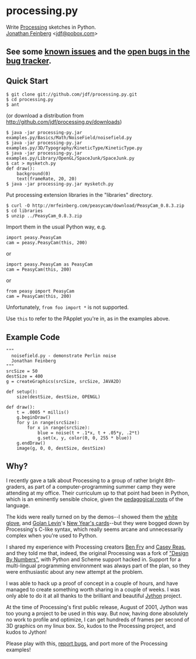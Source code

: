 # processing.py #

Write [Processing](http://processing.org) sketches in Python.      
[Jonathan Feinberg](http://mrfeinberg.com) &lt;[jdf@pobox.com](mailto:jdf@pobox.com)&gt;

## See some [known issues](http://wiki.github.com/jdf/processing.py/) and the [open bugs in the bug tracker](http://github.com/jdf/processing.py/issues).

## Quick Start ##

    $ git clone git://github.com/jdf/processing.py.git
    $ cd processing.py
    $ ant
    
(or download a distribution from http://github.com/jdf/processing.py/downloads)
    
    $ java -jar processing-py.jar examples.py/Basics/Math/NoiseField/noisefield.py
    $ java -jar processing-py.jar examples.py/3D/Typography/KineticType/KineticType.py
    $ java -jar processing-py.jar examples.py/Library/OpenGL/SpaceJunk/SpaceJunk.py
    $ cat > mysketch.py
    def draw():
        background(0)
        text(frameRate, 20, 20)
    $ java -jar processing-py.jar mysketch.py

Put processing extension libraries in the "libraries" directory.

    $ curl -O http://mrfeinberg.com/peasycam/download/PeasyCam_0.8.3.zip
    $ cd libraries
    $ unzip ../PeasyCam_0.8.3.zip

Import them in the usual Python way, e.g.

    import peasy.PeasyCam
    cam = peasy.PeasyCam(this, 200)

or

    import peasy.PeasyCam as PeasyCam
    cam = PeasyCam(this, 200)
    
or

    from peasy import PeasyCam
    cam = PeasyCam(this, 200)

Unfortunately, `from foo import *` is not supported.

Use `this` to refer to the PApplet you're in, as in the examples above.

## Example Code ##

	"""
	  noisefield.py - demonstrate Perlin noise
	  Jonathan Feinberg
	""" 
	srcSize = 50
	destSize = 400
	g = createGraphics(srcSize, srcSize, JAVA2D)
	
	def setup():
	    size(destSize, destSize, OPENGL)
	
	def draw():
	    t = .0005 * millis()
	    g.beginDraw()
	    for y in range(srcSize):
	        for x in range(srcSize):
	            blue = noise(t + .1*x, t + .05*y, .2*t)
	            g.set(x, y, color(0, 0, 255 * blue))
	    g.endDraw()
	    image(g, 0, 0, destSize, destSize)

## Why? ##

I recently gave a talk about Processing to a group of rather bright 8th-graders,
as part of a computer-programming summer camp they were attending at my office.
Their curriculum up to that point had been in Python, which is an eminently
sensible choice, given the 
[pedagogical roots](http://en.wikipedia.org/wiki/ABC_%28programming_language%29)
of the language.

The kids were really turned on by the demos--I showed them the
[white glove](http://whiteglovetracking.com/), and 
[Golan Levin](http://flong.com/)'s
[New Year's cards](http://www.flong.com/storage/experience/newyear/newyear10/)--but
they were bogged down by Processing's C-like syntax, which really seems arcane
and unnecessarily complex when you're used to Python.

I shared my experience with Processing creators
[Ben Fry](http://benfry.com/) and [Casey Reas](http://reas.com/), and they
told me that, indeed, the original Processing was a fork of
["Design By Numbers"](http://dbn.media.mit.edu/), with Python and Scheme
support hacked in. Support for a multi-lingual programming
environment was always part of the plan, so they were enthusiastic
about any new attempt at the problem.

I was able to hack up a proof of concept in a couple of hours, and have
managed to create something worth sharing in a couple of weeks. I was only
able to do it at all thanks to the brilliant and beautiful
[Jython](http://www.jython.org/) project.

At the time of Processing's first public release, August of 2001,
Jython was too young a project to be used in this way. But now, having done
absolutely no work to profile and optimize, I can get hundreds of frames
per second of 3D graphics on my linux box. So, kudos to the Processing
project, and kudos to Jython!

Please play with this,
[report bugs](http://github.com/jdf/processing.py/issues),
and port more of the Processing examples!
